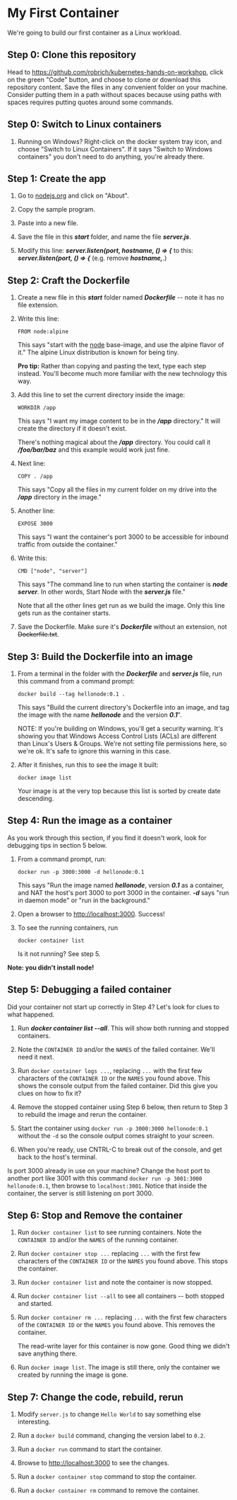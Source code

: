 My First Container
==================

We're going to build our first container as a Linux workload.


Step 0: Clone this repository
-----------------------------

Head to https://github.com/robrich/kubernetes-hands-on-workshop, click on the green "Code" button, and choose to clone or download this repository content. Save the files in any convenient folder on your machine. Consider putting them in a path without spaces because using paths with spaces requires putting quotes around some commands.


Step 0: Switch to Linux containers
----------------------------------

1. Running on Windows? Right-click on the docker system tray icon, and choose "Switch to Linux Containers". If it says "Switch to Windows containers" you don't need to do anything, you're already there.


Step 1: Create the app
----------------------

1. Go to [nodejs.org](https://nodejs.org/en/about) and click on "About".

2. Copy the sample program.

3. Paste into a new file.

4. Save the file in this ***start*** folder, and name the file ***server.js***.

5. Modify this line: ***server.listen(port, hostname, () => {*** to this: ***server.listen(port, () => {*** (e.g. remove ***hostname,***.)


Step 2: Craft the Dockerfile
----------------------------

1. Create a new file in this ***start*** folder named ***Dockerfile*** -- note it has no file extension.

2. Write this line:

   ```
   FROM node:alpine
   ```

   This says "start with the [node](https://hub.docker.com/_/node/) base-image, and use the alpine flavor of it." The alpine Linux distribution is known for being tiny.

   **Pro tip:** Rather than copying and pasting the text, type each step instead. You'll become much more familiar with the new technology this way.

3. Add this line to set the current directory inside the image:

   ```
   WORKDIR /app
   ```

   This says "I want my image content to be in the ***/app*** directory." It will create the directory if it doesn't exist.

   There's nothing magical about the ***/app*** directory. You could call it ***/foo/bar/baz*** and this example would work just fine.

4. Next line:

   ```
   COPY . /app
   ```

   This says "Copy all the files in my current folder on my drive into the ***/app*** directory in the image."

4. Another line:

   ```
   EXPOSE 3000
   ```

   This says "I want the container's port 3000 to be accessible for inbound traffic from outside the container."

5. Write this:

   ```
   CMD ["node", "server"]
   ```

   This says "The command line to run when starting the container is ***node server***. In other words, Start Node with the ***server.js*** file."

   Note that all the other lines get run as we build the image. Only this line gets run as the container starts.

6. Save the Dockerfile. Make sure it's ***Dockerfile*** without an extension, not ~~Dockerfile.txt~~.


Step 3: Build the Dockerfile into an image
------------------------------------------

1. From a terminal in the folder with the ***Dockerfile*** and ***server.js*** file, run this command from a command prompt:

   ```
   docker build --tag hellonode:0.1 .
   ```

   This says "Build the current directory's Dockerfile into an image, and tag the image with the name ***hellonode*** and the version ***0.1***".

   NOTE: If you're building on Windows, you'll get a security warning. It's showing you that Windows Access Control Lists (ACLs) are different than Linux's Users & Groups. We're not setting file permissions here, so we're ok. It's safe to ignore this warning in this case.


2. After it finishes, run this to see the image it built:

   ```
   docker image list
   ```

   Your image is at the very top because this list is sorted by create date descending.


Step 4: Run the image as a container
------------------------------------

As you work through this section, if you find it doesn't work, look for debugging tips in section 5 below.

1. From a command prompt, run:

   ```
   docker run -p 3000:3000 -d hellonode:0.1
   ```

   This says "Run the image named ***hellonode***, version ***0.1*** as a container, and NAT the host's port 3000 to port 3000 in the container.  ***-d*** says "run in daemon mode" or "run in the background."

2. Open a browser to [http://localhost:3000](http://localhost:3000).  Success!

3. To see the running containers, run

   ```
   docker container list
   ```

   Is it not running? See step 5.

**Note: you didn't install node!**


Step 5: Debugging a failed container
------------------------------------

Did your container not start up correctly in Step 4?  Let's look for clues to what happened.

1. Run ***docker container list --all***.  This will show both running and stopped containers.

2. Note the `CONTAINER ID` and/or the `NAMES` of the failed container.  We'll need it next.

3. Run `docker container logs ...`, replacing `...` with the first few characters of the `CONTAINER ID` or the `NAMES` you found above.  This shows the console output from the failed container.  Did this give you clues on how to fix it?

4. Remove the stopped container using Step 6 below, then return to Step 3 to rebuild the image and rerun the container.

5. Start the container using `docker run -p 3000:3000 hellonode:0.1` without the `-d` so the console output comes straight to your screen.

6. When you're ready, use CNTRL-C to break out of the console, and get back to the host's terminal.

Is port 3000 already in use on your machine?  Change the host port to another port like 3001 with this command `docker run -p 3001:3000 hellonode:0.1`, then browse to `localhost:3001`.  Notice that inside the container, the server is still listening on port 3000.


Step 6: Stop and Remove the container
-------------------------------------

1. Run `docker container list` to see running containers.  Note the `CONTAINER ID` and/or the `NAMES` of the running container.

2. Run `docker container stop ...` replacing `...` with the first few characters of the `CONTAINER ID` or the `NAMES` you found above.  This stops the container.

3. Run `docker container list` and note the container is now stopped.

4. Run `docker container list --all` to see all containers -- both stopped and started.

5. Run `docker container rm ...` replacing `...` with the first few characters of the `CONTAINER ID` or the `NAMES` you found above.  This removes the container.

   The read-write layer for this container is now gone.  Good thing we didn't save anything there.

6. Run `docker image list`.  The image is still there, only the container we created by running the image is gone.


Step 7: Change the code, rebuild, rerun
---------------------------------------

1. Modify `server.js` to change `Hello World` to say something else interesting.

2. Run a `docker build` command, changing the version label to `0.2`.

3. Run a `docker run` command to start the container.

4. Browse to [http://localhost:3000](http://localhost:3000) to see the changes.

5. Run a `docker container stop` command to stop the container.

6. Run a `docker container rm` command to remove the container.
